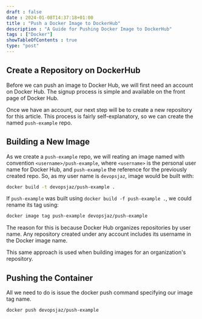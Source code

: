 ```yaml
--- 
draft : false
date : 2024-01-08T14:37:18+01:00
title : "Push a Docker Image to DockerHub"
description : "A Guide for Pushing Docker Image to DockerHub"
tags : ["Docker"]
showTableOfContents : true
type: "post"
---
```


## Create a Repository on DockerHub
Before we can push an image to Docker Hub, we will first need an account on Docker Hub. The signup process is simple and available on the front page of Docker Hub.

Once we have an account, our next step will be to create a new repository for this article. This process is fairly self-explanatory, so we can create the named `push-example` repo.

## Building a New Image
As we create a `push-example` repo, we will reating an image named with convention `<username>/push-example`, where `<username>` is the personal user name for Docker Hub, and `push-example` the reference for the previously created repo. So, as my user name is `devopsjaz`, image would be built with:
```bash
docker build -t devopsjaz/push-example .
```
If `push-example` was built using `docker build -f push-example .`, we could rename its tag using:
```bash
docker image tag push-example devopsjaz/push-example
```

The reason for this is because Docker Hub organizes repositories by user name. Any repository created under any account includes its username in the Docker image name.

This same approach is used when building images for an organization's repository. 

## Pushing the Container

All we need to do is issue the docker push command specifying our image tag name.
```bash
docker push devopsjaz/push-example
```
